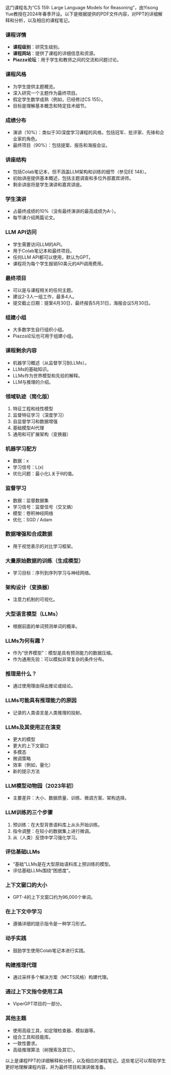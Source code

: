 这门课程名为“CS 159: Large Language Models for Reasoning”，由Yisong Yue教授在2024年春季开设。以下是根据提供的PDF文件内容，对PPT的详细解释和分析，以及相应的课程笔记。

### 课程详情
- **课程级别**：研究生级别。
- **课程网站**：提供了课程的详细信息和资源。
- **Piazza论坛**：用于学生和教师之间的交流和问题讨论。

### 课程风格
- 为学生提供主题概览。
- 深入研究一个主题作为最终项目。
- 假定学生数学成熟（例如，已经修过CS 155）。
- 目标是理解基本概念和特定技术细节。

### 成绩分布
- 演讲（10%）：类似于3D深度学习课程的风格，包括冠军、批评家、先锋和企业家的角色。
- 最终项目（90%）：包括提案、报告和海报会议。

### 讲座结构
- 包括Colab笔记本，但不涵盖LLM架构和训练的细节（参见EE 148）。
- 初始讲座提供基本概述，包括主题调查和多位外部嘉宾讲师。
- 剩余讲座将是学生演讲和嘉宾讲座。

### 学生演讲
- 占最终成绩的10%（没有最终演讲的最高成绩为A-）。
- 每节课介绍两篇论文。

### LLM API访问
- 学生需要访问LLM的API。
- 用于Colab笔记本和最终项目。
- 任何LLM API都可以使用，默认为GPT。
- 课程将为每个学生报销50美元的API调用费用。

### 最终项目
- 可以是与课程相关的任何主题。
- 建议2-3人一组工作，最多4人。
- 提交截止日期：提案4月30日，最终报告5月31日，海报会议5月30日。

### 组建小组
- 大多数学生自行组织小组。
- Piazza论坛也可用于组建小组。

### 课程剩余内容
- 机器学习概述（从监督学习到LLMs）。
- LLMs的基础知识。
- LLMs作为世界模型和先验的解释。
- LLM与推理的介绍。

### 领域轨迹（简化版）
1. 特征工程和线性模型
2. 监督特征学习（深度学习）
3. 自监督学习和数据增强
4. 基础模型AI代理
5. 通用和可扩展架构（变换器）

### 机器学习配方
- 数据：x
- 学习信号：L(x)
- 优化问题：最小化L关于θ的值。

### 监督学习
- 数据：监督数据集
- 学习信号：监督信号（交叉熵）
- 模型：卷积神经网络
- 优化：SGD / Adam

### 数据增强和合成数据
- 用于视觉表示的对比学习框架。

### 大量原始数据的训练（生成模型）
- 学习目标：序列到序列学习与神经网络。

### 架构设计（变换器）
- 注意力机制的可视化。

### 大型语言模型（LLMs）
- 根据前面的单词预测单词的概率。

### LLMs为何有趣？
- 作为“世界模型”：模型是具有预测能力的数据压缩。
- 作为通用先验：可以模拟非常复杂的条件分布。

### 推理是什么？
- 通过使用理由得出推论或结论。

### LLMs可能具有推理能力的原因
- 记录的人类语言是人类推理的投射。

### LLMs及其使用正在演变
- 更大的模型
- 更大的上下文窗口
- 多模态
- 微调策略
- 效率（例如，量化）
- 新的提示方法

### LLM模型动物园（2023年初）
- 主要差异：大小、数据质量、训练、微调方案、架构选择。

### LLM训练的三个步骤
1. 预训练：在大型背景语料库上从头开始训练。
2. 指令调整：在较小的数据集上进行微调。
3. 从（人类）反馈中学习强化学习。

### 评估基础LLMs
- “基础”LLMs是在大型原始语料库上预训练的模型。
- 评估基础LLMs围绕“困惑度”。

### 上下文窗口的大小
- GPT-4的上下文窗口约为96,000个单词。

### 在上下文中学习
- 遵循详细的提示指令是一种学习形式。

### 动手实践
- 鼓励学生使用Colab笔记本进行实践。

### 构建推理代理
- 通过采样多个解决方案（MCTS风格）构建代理。

### 通过上下文指令使用工具
- ViperGPT项目的一部分。

### 其他主题
- 使用高级工具，如定理检查器、模拟器等。
- 组合工具和技能库。
- 一致性要求。
- 高级推理算法（树搜索及其它）。

以上是课程PPT的详细解释和分析，以及相应的课程笔记。这些笔记可以帮助学生更好地理解课程内容，并为最终项目和演讲做准备。